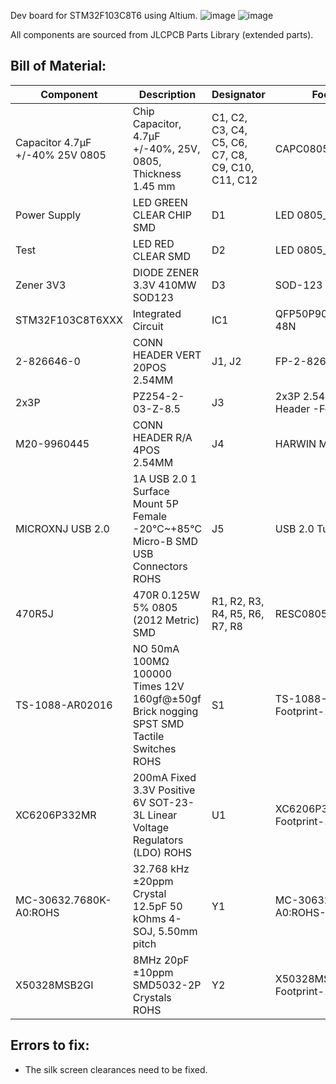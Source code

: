 Dev board for STM32F103C8T6 using Altium. 
![image](https://github.com/haris-mujeeb/STM32_Blue_Pill/assets/57053470/8761b4e2-45a7-4672-9102-fdf19b9724ec)
![image](https://github.com/haris-mujeeb/STM32_Blue_Pill/assets/57053470/21f17723-61de-4bc1-96d4-f423a5b1942e)

All components are sourced from JLCPCB Parts Library (extended parts).

## Bill of Material:
| Component                         | Description                                                                             | Designator                                        | Footprint                           | LibRef                           | Quantity |
| ------------------------------- | --------------------------------------------------------------------------------------- | ------------------------------------------------- | ----------------------------------- | -------------------------------- | -------- |
| Capacitor 4.7µF +/-40% 25V 0805 | Chip Capacitor, 4.7µF +/-40%, 25V, 0805, Thickness 1.45 mm                              | C1, C2, C3, C4, C5, C6, C7, C8, C9, C10, C11, C12 | CAPC0805(2012)145_L                 | CMP-001-00080-4, CMP-001-00080-5 | 12       |
| Power Supply                    | LED GREEN CLEAR CHIP SMD                                                                | D1                                                | LED 0805_2012 GREEN                 | APHCM2012CGCK-F01                | 1        |
| Test                            | LED RED CLEAR SMD                                                                       | D2                                                | LED 0805_2012 RED                   | LTST-C170KAKT                    | 1        |
| Zener 3V3                       | DIODE ZENER 3.3V 410MW SOD123                                                           | D3                                                | SOD-123                             | BZT52C3V3-HE3-18                 | 1        |
| STM32F103C8T6XXX                | Integrated Circuit                                                                      | IC1                                               | QFP50P900X900X160-48N               | STM32F103C8T6XXX                 | 1        |
| 2-826646-0                      | CONN HEADER VERT 20POS 2.54MM                                                           | J1, J2                                            | FP-2-826646-0-MFG                   | CMP-03369-000139-1               | 2        |
| 2x3P                            | PZ254-2-03-Z-8.5                                                                        | J3                                                | 2x3P 2.54mm Pin Header -Footprint-1 | CMP-002-00390-1                  | 1        |
| M20-9960445                     | CONN HEADER R/A 4POS 2.54MM                                                             | J4                                                | HARWIN M20-9960445                  | M20-9960445                      | 1        |
| MICROXNJ USB 2.0                | 1A USB 2.0 1 Surface Mount 5P Female -20℃~+85℃ Micro-B SMD USB Connectors ROHS         | J5                                                | USB 2.0 Tupe B Micro                | CMP-002-00071-9                  | 1        |
| 470R5J                          | 470R 0.125W 5% 0805 (2012 Metric) SMD                                                   | R1, R2, R3, R4, R5, R6, R7, R8                    | RESC0805(2012)_L                    | CMP-009-00102-2, CMP-009-00102-3 | 8        |
| TS-1088-AR02016                 | NO 50mA 100MΩ 100000 Times 12V 160gf@±50gf Brick nogging SPST SMD Tactile Switches ROHS | S1                                                | TS-1088-AR02016-Footprint-1         | CMP-011-00069-3                  | 1        |
| XC6206P332MR                    | 200mA Fixed 3.3V Positive 6V SOT-23-3L Linear Voltage Regulators (LDO) ROHS             | U1                                                | XC6206P332MR-Footprint-1            | CMP-019-00049-3                  | 1        |
| MC-30632.7680K-A0:ROHS          | 32.768 kHz ±20ppm Crystal 12.5pF 50 kOhms 4-SOJ, 5.50mm pitch                           | Y1                                                | MC-30632.7680K-A0:ROHS-Footprint-1  | CMP-003-00031-7                  | 1        |
| X50328MSB2GI                    | 8MHz 20pF ±10ppm SMD5032-2P Crystals ROHS                                               | Y2                                                | X50328MSB2GI-Footprint-1            | CMP-003-00032-3                  | 1        |

## Errors to fix: 
- The silk screen clearances need to be fixed.
